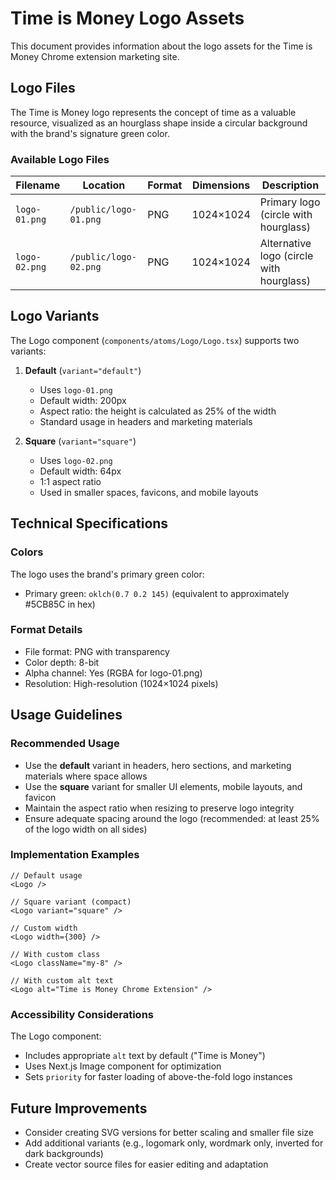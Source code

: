 # Time is Money Logo Assets

This document provides information about the logo assets for the Time is Money Chrome extension marketing site.

## Logo Files

The Time is Money logo represents the concept of time as a valuable resource, visualized as an hourglass shape inside a circular background with the brand's signature green color.

### Available Logo Files

| Filename      | Location              | Format | Dimensions | Description                              |
| ------------- | --------------------- | ------ | ---------- | ---------------------------------------- |
| `logo-01.png` | `/public/logo-01.png` | PNG    | 1024×1024  | Primary logo (circle with hourglass)     |
| `logo-02.png` | `/public/logo-02.png` | PNG    | 1024×1024  | Alternative logo (circle with hourglass) |

## Logo Variants

The Logo component (`components/atoms/Logo/Logo.tsx`) supports two variants:

1. **Default** (`variant="default"`)

   - Uses `logo-01.png`
   - Default width: 200px
   - Aspect ratio: the height is calculated as 25% of the width
   - Standard usage in headers and marketing materials

2. **Square** (`variant="square"`)
   - Uses `logo-02.png`
   - Default width: 64px
   - 1:1 aspect ratio
   - Used in smaller spaces, favicons, and mobile layouts

## Technical Specifications

### Colors

The logo uses the brand's primary green color:

- Primary green: `oklch(0.7 0.2 145)` (equivalent to approximately #5CB85C in hex)

### Format Details

- File format: PNG with transparency
- Color depth: 8-bit
- Alpha channel: Yes (RGBA for logo-01.png)
- Resolution: High-resolution (1024×1024 pixels)

## Usage Guidelines

### Recommended Usage

- Use the **default** variant in headers, hero sections, and marketing materials where space allows
- Use the **square** variant for smaller UI elements, mobile layouts, and favicon
- Maintain the aspect ratio when resizing to preserve logo integrity
- Ensure adequate spacing around the logo (recommended: at least 25% of the logo width on all sides)

### Implementation Examples

```tsx
// Default usage
<Logo />

// Square variant (compact)
<Logo variant="square" />

// Custom width
<Logo width={300} />

// With custom class
<Logo className="my-8" />

// With custom alt text
<Logo alt="Time is Money Chrome Extension" />
```

### Accessibility Considerations

The Logo component:

- Includes appropriate `alt` text by default ("Time is Money")
- Uses Next.js Image component for optimization
- Sets `priority` for faster loading of above-the-fold logo instances

## Future Improvements

- Consider creating SVG versions for better scaling and smaller file size
- Add additional variants (e.g., logomark only, wordmark only, inverted for dark backgrounds)
- Create vector source files for easier editing and adaptation
